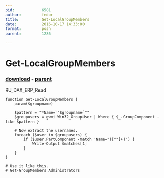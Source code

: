 ```yaml
---
pid:            6581
author:         fedor
title:          Get-LocalGroupMembers
date:           2016-10-17 14:33:00
format:         posh
parent:         1286

---
```


# Get-LocalGroupMembers

### [download](//scripts/6581.ps1) - [parent](//scripts/1286.md)

RU_DAX_ERP_Read

```posh
function Get-LocalGroupMembers {
	param($groupname)

	$pattern = "*Name=`"$groupname`""
	$groupusers = gwmi Win32_GroupUser | Where { $_.GroupComponent -like $pattern }

	# Now extract the usernames.
	foreach ($user in $groupusers) {
		if ($user.PartComponent -match 'Name="([^"]+)') {
			Write-Output $matches[1]
		}
	}
}

# Use it like this.
# Get-GroupMembers Administrators
```
